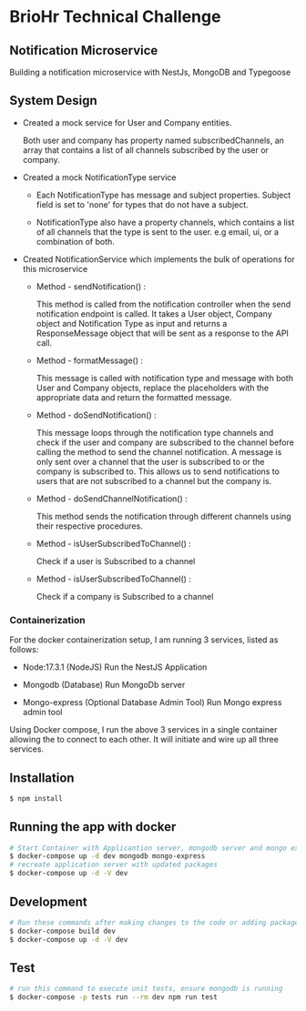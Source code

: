 # BrioHr Technical Challenge

## Notification Microservice

Building a notification microservice with NestJs, MongoDB and Typegoose

## System Design

- Created a mock service for User and Company entities.

  Both user and company has property named subscribedChannels, an array that contains a list of all channels subscribed by the user or company.

- Created a mock NotificationType service

  - Each NotificationType has message and subject properties. Subject field is set to 'none' for types that do not have a subject.

  - NotificationType also have a property channels, which contains a list of all channels that the type is sent to the user. e.g email, ui, or a combination of both.

- Created NotificationService which implements the bulk of operations for this microservice

  - Method - sendNotification() : 

    This method is called from the notification controller when the send notification endpoint is called.
    It takes a User object, Company object and Notification Type as input and returns a ResponseMessage object that will be sent as a response to the API call.

  - Method - formatMessage() : 

    This message is called with notification type and message with both User and Company objects, replace the placeholders with the appropriate data and return the formatted message.

  - Method - doSendNotification() : 

    This message loops through the notification type channels and check if the user and company are subscribed to the channel before calling the method to send the channel notification. A message is only sent over a channel that the user is subscribed to or the company is subscribed to. This allows us to send notifications to users that are not subscribed to a channel but the company is.

  - Method - doSendChannelNotification() : 

    This method sends the notification through different channels using their respective procedures.

  - Method - isUserSubscribedToChannel() :

    Check if a user is Subscribed to a channel

  - Method - isUserSubscribedToChannel() :

    Check if a company is Subscribed to a channel


### Containerization

For the docker containerization setup, I am running 3 services, listed as follows:

- Node:17.3.1 (NodeJS) 
  Run the NestJS Application

- Mongodb (Database)
  Run MongoDb server

- Mongo-express (Optional Database Admin Tool)
  Run Mongo express admin tool

Using Docker compose, I run the above 3 services in a single container allowing the to connect to each other. It will initiate and wire up all three services.

## Installation

```bash
$ npm install
```

## Running the app with docker

```bash
# Start Container with Applicantion server, mongodb server and mongo express
$ docker-compose up -d dev mongodb mongo-express
# recreate application server with updated packages
$ docker-compose up -d -V dev
```
## Development
```bash
# Run these commands after making changes to the code or adding packages
$ docker-compose build dev
$ docker-compose up -d -V dev
```
## Test
```bash
# run this command to execute unit tests, ensure mongodb is running
$ docker-compose -p tests run --rm dev npm run test
```

